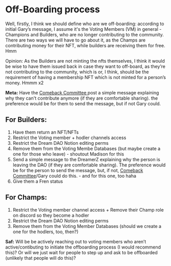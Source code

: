 # Off-Boarding process

Well, firstly, I think we should define who are we off-boarding: according to initial Gary’s message, I assume it's the Voting Members (VM) in general - Champions and Builders, who are no longer contributing to the community. There are two ways we will have to go about it, as the Champs are contributing money for their NFT, while builders are receiving them for free. Hmm

Opinion: As the Builders are not minting the nfts themselves, I think it would be wise to have them issued back in case they want to off-board, as they’re not contributing to the community, which is or, I think, should be the requirement of having a membership NFT which is not minted for a person’s money. Hmmm x2

**Meta:** 
Have the [Comeback Committee ](Comeback%20Committee%2055f773d6259f477992033b83ea9677f5.md)post a simple message explaining why they can't contribute anymore (if they are comfortable sharing). the preference would be for them to send the message, but if not Gary could.

## F**or Builders:**

1. Have them return an NFT/NFTs
2.  Restrict the Voting member + hodler channels access 
3. Restrict the Dream DAO Notion editing perms 
4. Remove them from the Voting Membe Databases (but maybe create a one for those who leave) - shoutout Madison for this
5. Send a simple message to the DreamerZ explaining why the person is leaving the DAO (if they are comfortable sharing). The preference would be for the person to send the message, but, if not, [Comeback Committee](Comeback%20Committee%2055f773d6259f477992033b83ea9677f5.md)/Gary could do this. - and for this one, too haha
6. Give them a Fren status 

## For Champs:

1.  Restrict the Voting member channel access + Remove their Champ role on discord so they become a hodler
2. Restrict the Dream DAO Notion editing perms
3. Remove them from the Voting Member Databases (should we create a one for the hodlers, too, then?)

**Saf:** Will be be actively reaching out to voting members who aren’t active/contibuting to initiate the offboarding process (I would recommend this)? Or will we just wait for people to step up and ask to be offboarded (unlikely that people will do this)?